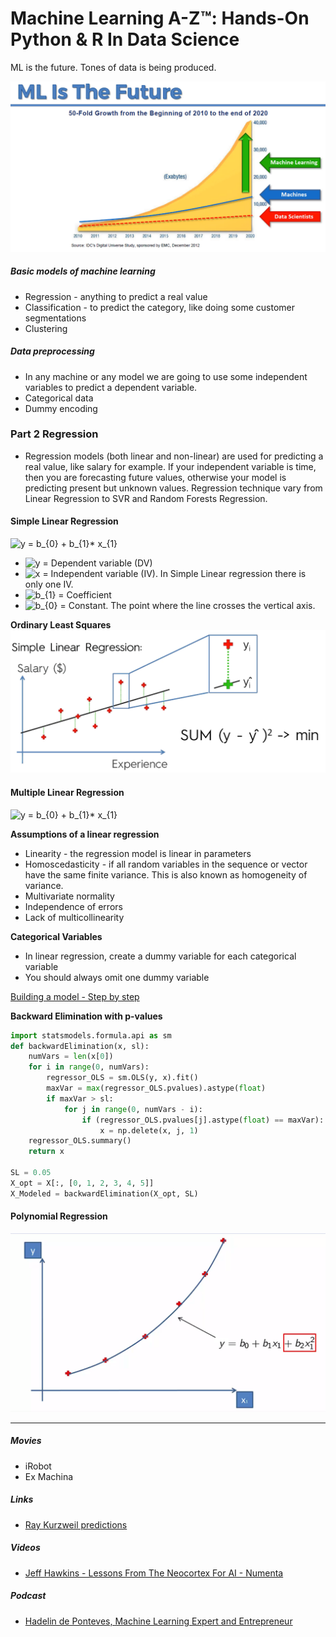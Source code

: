# Machine Learning A-Z™: Hands-On Python & R In Data Science

ML is the future.
Tones of data is being produced.

![ML is the future](https://github.com/vanessasena/MachineLearning/raw/master/images/MLisfuture.png "ML is the future")

##### Basic models of machine learning
* Regression - anything to predict a real value
* Classification - to predict the category, like doing some customer segmentations
* Clustering

##### Data preprocessing
* In any machine or any model we are going to use some independent variables to predict a dependent variable.
* Categorical data
* Dummy encoding

### Part 2 Regression

* Regression models (both linear and non-linear) are used for predicting a real value, like salary for example. If your independent variable is time, then you are forecasting future values, otherwise your model is predicting present but unknown values. Regression technique vary from Linear Regression to SVR and Random Forests Regression.

#### Simple Linear Regression

<img src="https://latex.codecogs.com/gif.latex?y&space;=&space;b_{0}&space;&plus;&space;b_{1}*&space;x_{1}" title="y = b_{0} + b_{1}* x_{1}" />

* <img src="https://latex.codecogs.com/gif.latex?y" title="y" /> = Dependent variable (DV)
* <img src="https://latex.codecogs.com/gif.latex?x" title="x" /> = Independent variable (IV). In Simple Linear regression there is only one IV.
* <img src="https://latex.codecogs.com/gif.latex?b_{1}" title="b_{1}" /> = Coefficient
* <img src="https://latex.codecogs.com/gif.latex?b_{0}" title="b_{0}" /> = Constant. The point where the line crosses the vertical axis.

**Ordinary Least Squares**
![Ordinary Least Squares](https://github.com/vanessasena/MachineLearning/raw/master/images/OrdinaryLeastSquares.png "Ordinary Least Squares")

#### Multiple Linear Regression

<img src="https://latex.codecogs.com/gif.latex?y&space;=&space;b_{0}&space;&plus;&space;b_{1}*&space;x_{1}&plus;&space;b_{2}*&space;x_{2}&plus;...&plus;&space;b_{n}*&space;x_{n}" title="y = b_{0} + b_{1}* x_{1}" />

**Assumptions of a linear regression**
* Linearity - the regression model is linear in parameters
* Homoscedasticity -  if all random variables in the sequence or vector have the same finite variance. This is also known as homogeneity of variance. 
* Multivariate normality
* Independence of errors
* Lack of multicollinearity

**Categorical Variables**
* In linear regression, create a dummy variable for each categorical variable
* You should always omit one dummy variable

[Building a model - Step by step](https://github.com/vanessasena/MachineLearning/blob/master/Udemy%20-%20Machine%20Learning%20A-Z/Machine%20Learning%20A-Z%20Template%20Folder/Part%202%20-%20Regression/Section%205%20-%20Multiple%20Linear%20Regression/Step-by-step-Blueprints-For-Building-Models.pdf)

**Backward Elimination with p-values**

```py
import statsmodels.formula.api as sm
def backwardElimination(x, sl):
    numVars = len(x[0])
    for i in range(0, numVars):
        regressor_OLS = sm.OLS(y, x).fit()
        maxVar = max(regressor_OLS.pvalues).astype(float)
        if maxVar > sl:
            for j in range(0, numVars - i):
                if (regressor_OLS.pvalues[j].astype(float) == maxVar):
                    x = np.delete(x, j, 1)
    regressor_OLS.summary()
    return x
 
SL = 0.05
X_opt = X[:, [0, 1, 2, 3, 4, 5]]
X_Modeled = backwardElimination(X_opt, SL)
```

#### Polynomial Regression

![Polynomial Regression](https://github.com/vanessasena/MachineLearning/raw/master/images/PolynomialRegressionGraph.png "Polynomial Regression")


---
##### Movies
* iRobot
* Ex Machina

##### Links
* [Ray Kurzweil predictions](https://singularityhub.com/2015/01/26/ray-kurzweils-mind-boggling-predictions-for-the-next-25-years/#sm.0000grmttd178hfr9xcq7kza4ucn0)

##### Videos
* [Jeff Hawkins - Lessons From The Neocortex For AI - Numenta](https://www.youtube.com/watch?v=uOA392B82qs)

##### Podcast
* [Hadelin de Ponteves, Machine Learning Expert and Entrepreneur](https://www.superdatascience.com/sds-002-machine-learning-recommender-systems-and-the-future-of-data-with-hadelin-de-ponteves/)
